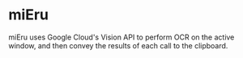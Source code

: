 # miEru
miEru uses Google Cloud's Vision API to perform OCR on the active window, and then convey the results of each call to the clipboard.
